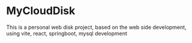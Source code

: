 # MyCloudDisk
This is a personal web disk project, based on the web side development, using vite, react, springboot, mysql development

